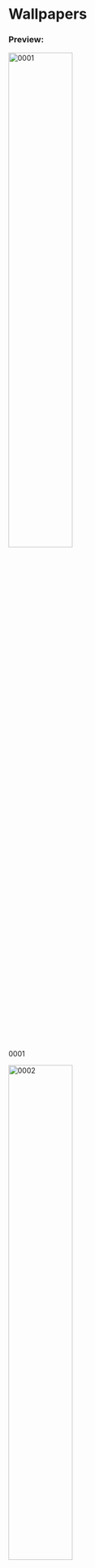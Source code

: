 # Wallpapers
### Preview:


<div text-align="center">
<img width="50%" src="https://raw.githubusercontent.com/perseus01/wallpapers/main/0001.jpg" alt="0001"> <p font-size="1.5em">0001</p>
<img width="50%" src="https://raw.githubusercontent.com/perseus01/wallpapers/main/0002.jpg" alt="0002"> <p font-size="1.5em">0002</p>
<img width="50%" src="https://raw.githubusercontent.com/perseus01/wallpapers/main/0003.jpg" alt="0003"> <p font-size="1.5em">0003</p>
<img width="50%" src="https://raw.githubusercontent.com/perseus01/wallpapers/main/0004.jpg" alt="0004"> <p font-size="1.5em">0004</p>
<img width="50%" src="https://raw.githubusercontent.com/perseus01/wallpapers/main/0005.jpg" alt="0005"> <p font-size="1.5em">0005</p>
<img width="50%" src="https://raw.githubusercontent.com/perseus01/wallpapers/main/0006.jpg" alt="0006"> <p font-size="1.5em">0006</p>
<img width="50%" src="https://raw.githubusercontent.com/perseus01/wallpapers/main/0007.jpg" alt="0007"> <p font-size="1.5em">0007</p>
<img width="50%" src="https://raw.githubusercontent.com/perseus01/wallpapers/main/0008.jpg" alt="0008"> <p font-size="1.5em">0008</p>
<img width="50%" src="https://raw.githubusercontent.com/perseus01/wallpapers/main/0009.jpg" alt="0009"> <p font-size="1.5em">0009</p>
<img width="50%" src="https://raw.githubusercontent.com/perseus01/wallpapers/main/0010.jpg" alt="0010"> <p font-size="1.5em">0010</p>
<img width="50%" src="https://raw.githubusercontent.com/perseus01/wallpapers/main/0011.jpg" alt="0011"> <p font-size="1.5em">0011</p>
<img width="50%" src="https://raw.githubusercontent.com/perseus01/wallpapers/main/0012.jpg" alt="0012"> <p font-size="1.5em">0012</p>
<img width="50%" src="https://raw.githubusercontent.com/perseus01/wallpapers/main/0013.jpg" alt="0013"> <p font-size="1.5em">0013</p>
<img width="50%" src="https://raw.githubusercontent.com/perseus01/wallpapers/main/0014.jpg" alt="0014"> <p font-size="1.5em">0014</p>
<img width="50%" src="https://raw.githubusercontent.com/perseus01/wallpapers/main/0015.jpg" alt="0015"> <p font-size="1.5em">0015</p>
<img width="50%" src="https://raw.githubusercontent.com/perseus01/wallpapers/main/0016.jpg" alt="0016"> <p font-size="1.5em">0016</p>
<img width="50%" src="https://raw.githubusercontent.com/perseus01/wallpapers/main/0017.jpg" alt="0017"> <p font-size="1.5em">0017</p>
<img width="50%" src="https://raw.githubusercontent.com/perseus01/wallpapers/main/0018.jpg" alt="0018"> <p font-size="1.5em">0018</p>
<img width="50%" src="https://raw.githubusercontent.com/perseus01/wallpapers/main/0019.jpg" alt="0019"> <p font-size="1.5em">0019</p>
<img width="50%" src="https://raw.githubusercontent.com/perseus01/wallpapers/main/0020.png" alt="0020"> <p font-size="1.5em">0020</p>
<img width="50%" src="https://raw.githubusercontent.com/perseus01/wallpapers/main/0021.jpg" alt="0021"> <p font-size="1.5em">0021</p>
<img width="50%" src="https://raw.githubusercontent.com/perseus01/wallpapers/main/0022.jpg" alt="0022"> <p font-size="1.5em">0022</p>
<img width="50%" src="https://raw.githubusercontent.com/perseus01/wallpapers/main/0023.png" alt="0023"> <p font-size="1.5em">0023</p>
<img width="50%" src="https://raw.githubusercontent.com/perseus01/wallpapers/main/0024.jpg" alt="0024"> <p font-size="1.5em">0024</p>
<img width="50%" src="https://raw.githubusercontent.com/perseus01/wallpapers/main/0025.jpg" alt="0025"> <p font-size="1.5em">0025</p>
<img width="50%" src="https://raw.githubusercontent.com/perseus01/wallpapers/main/0026.png" alt="0026"> <p font-size="1.5em">0026</p>
<img width="50%" src="https://raw.githubusercontent.com/perseus01/wallpapers/main/0027.jpg" alt="0027"> <p font-size="1.5em">0027</p>
<img width="50%" src="https://raw.githubusercontent.com/perseus01/wallpapers/main/0028.jpg" alt="0028"> <p font-size="1.5em">0028</p>
<img width="50%" src="https://raw.githubusercontent.com/perseus01/wallpapers/main/0029.jpg" alt="0029"> <p font-size="1.5em">0029</p>
<img width="50%" src="https://raw.githubusercontent.com/perseus01/wallpapers/main/0030.jpg" alt="0030"> <p font-size="1.5em">0030</p>
<img width="50%" src="https://raw.githubusercontent.com/perseus01/wallpapers/main/0031.jpg" alt="0031"> <p font-size="1.5em">0031</p>
<img width="50%" src="https://raw.githubusercontent.com/perseus01/wallpapers/main/0032.jpg" alt="0032"> <p font-size="1.5em">0032</p>
<img width="50%" src="https://raw.githubusercontent.com/perseus01/wallpapers/main/0033.png" alt="0033"> <p font-size="1.5em">0033</p>
<img width="50%" src="https://raw.githubusercontent.com/perseus01/wallpapers/main/0034.png" alt="0034"> <p font-size="1.5em">0034</p>
<img width="50%" src="https://raw.githubusercontent.com/perseus01/wallpapers/main/0035.jpg" alt="0035"> <p font-size="1.5em">0035</p>
<img width="50%" src="https://raw.githubusercontent.com/perseus01/wallpapers/main/0036.png" alt="0036"> <p font-size="1.5em">0036</p>
<img width="50%" src="https://raw.githubusercontent.com/perseus01/wallpapers/main/0037.jpg" alt="0037"> <p font-size="1.5em">0037</p>
<img width="50%" src="https://raw.githubusercontent.com/perseus01/wallpapers/main/0038.jpg" alt="0038"> <p font-size="1.5em">0038</p>
<img width="50%" src="https://raw.githubusercontent.com/perseus01/wallpapers/main/0039.jpg" alt="0039"> <p font-size="1.5em">0039</p>
<img width="50%" src="https://raw.githubusercontent.com/perseus01/wallpapers/main/0040.jpg" alt="0040"> <p font-size="1.5em">0040</p>
<img width="50%" src="https://raw.githubusercontent.com/perseus01/wallpapers/main/0041.jpg" alt="0041"> <p font-size="1.5em">0041</p>
<img width="50%" src="https://raw.githubusercontent.com/perseus01/wallpapers/main/0042.jpg" alt="0042"> <p font-size="1.5em">0042</p>
<img width="50%" src="https://raw.githubusercontent.com/perseus01/wallpapers/main/0043.jpg" alt="0043"> <p font-size="1.5em">0043</p>
<img width="50%" src="https://raw.githubusercontent.com/perseus01/wallpapers/main/0044.jpg" alt="0044"> <p font-size="1.5em">0044</p>
<img width="50%" src="https://raw.githubusercontent.com/perseus01/wallpapers/main/0045.jpg" alt="0045"> <p font-size="1.5em">0045</p>
<img width="50%" src="https://raw.githubusercontent.com/perseus01/wallpapers/main/0046.jpg" alt="0046"> <p font-size="1.5em">0046</p>
<img width="50%" src="https://raw.githubusercontent.com/perseus01/wallpapers/main/0047.jpg" alt="0047"> <p font-size="1.5em">0047</p>
<img width="50%" src="https://raw.githubusercontent.com/perseus01/wallpapers/main/0048.jpg" alt="0048"> <p font-size="1.5em">0048</p>
<img width="50%" src="https://raw.githubusercontent.com/perseus01/wallpapers/main/0049.jpg" alt="0049"> <p font-size="1.5em">0049</p>
<img width="50%" src="https://raw.githubusercontent.com/perseus01/wallpapers/main/0050.jpg" alt="0050"> <p font-size="1.5em">0050</p>
<img width="50%" src="https://raw.githubusercontent.com/perseus01/wallpapers/main/0051.png" alt="0051"> <p font-size="1.5em">0051</p>
<img width="50%" src="https://raw.githubusercontent.com/perseus01/wallpapers/main/0052.jpg" alt="0052"> <p font-size="1.5em">0052</p>
<img width="50%" src="https://raw.githubusercontent.com/perseus01/wallpapers/main/0053.jpg" alt="0053"> <p font-size="1.5em">0053</p>
<img width="50%" src="https://raw.githubusercontent.com/perseus01/wallpapers/main/0054.jpg" alt="0054"> <p font-size="1.5em">0054</p>
<img width="50%" src="https://raw.githubusercontent.com/perseus01/wallpapers/main/0055.jpg" alt="0055"> <p font-size="1.5em">0055</p>
<img width="50%" src="https://raw.githubusercontent.com/perseus01/wallpapers/main/0056.png" alt="0056"> <p font-size="1.5em">0056</p>
<img width="50%" src="https://raw.githubusercontent.com/perseus01/wallpapers/main/0057.png" alt="0057"> <p font-size="1.5em">0057</p>
<img width="50%" src="https://raw.githubusercontent.com/perseus01/wallpapers/main/0058.png" alt="0058"> <p font-size="1.5em">0058</p>
<img width="50%" src="https://raw.githubusercontent.com/perseus01/wallpapers/main/0059.png" alt="0059"> <p font-size="1.5em">0059</p>
<img width="50%" src="https://raw.githubusercontent.com/perseus01/wallpapers/main/0060.jpg" alt="0060"> <p font-size="1.5em">0060</p>
<img width="50%" src="https://raw.githubusercontent.com/perseus01/wallpapers/main/0061.jpg" alt="0061"> <p font-size="1.5em">0061</p>
<img width="50%" src="https://raw.githubusercontent.com/perseus01/wallpapers/main/0062.png" alt="0062"> <p font-size="1.5em">0062</p>
<img width="50%" src="https://raw.githubusercontent.com/perseus01/wallpapers/main/0063.jpg" alt="0063"> <p font-size="1.5em">0063</p>
<img width="50%" src="https://raw.githubusercontent.com/perseus01/wallpapers/main/0064.png" alt="0064"> <p font-size="1.5em">0064</p>
<img width="50%" src="https://raw.githubusercontent.com/perseus01/wallpapers/main/0065.png" alt="0065"> <p font-size="1.5em">0065</p>
<img width="50%" src="https://raw.githubusercontent.com/perseus01/wallpapers/main/0066.jpeg" alt="0066"> <p font-size="1.5em">0066</p>
<img width="50%" src="https://raw.githubusercontent.com/perseus01/wallpapers/main/0067.png" alt="0067"> <p font-size="1.5em">0067</p>
<img width="50%" src="https://raw.githubusercontent.com/perseus01/wallpapers/main/0068.png" alt="0068"> <p font-size="1.5em">0068</p>
<img width="50%" src="https://raw.githubusercontent.com/perseus01/wallpapers/main/0069.png" alt="0069"> <p font-size="1.5em">0069</p>
<img width="50%" src="https://raw.githubusercontent.com/perseus01/wallpapers/main/0070.png" alt="0070"> <p font-size="1.5em">0070</p>
<img width="50%" src="https://raw.githubusercontent.com/perseus01/wallpapers/main/0071.png" alt="0071"> <p font-size="1.5em">0071</p>
<img width="50%" src="https://raw.githubusercontent.com/perseus01/wallpapers/main/0072.jpg" alt="0072"> <p font-size="1.5em">0072</p>
<img width="50%" src="https://raw.githubusercontent.com/perseus01/wallpapers/main/0073.png" alt="0073"> <p font-size="1.5em">0073</p>
<img width="50%" src="https://raw.githubusercontent.com/perseus01/wallpapers/main/0074.jpg" alt="0074"> <p font-size="1.5em">0074</p>
<img width="50%" src="https://raw.githubusercontent.com/perseus01/wallpapers/main/0075.jpg" alt="0075"> <p font-size="1.5em">0075</p>
<img width="50%" src="https://raw.githubusercontent.com/perseus01/wallpapers/main/0076.jpg" alt="0076"> <p font-size="1.5em">0076</p>
<img width="50%" src="https://raw.githubusercontent.com/perseus01/wallpapers/main/0077.jpg" alt="0077"> <p font-size="1.5em">0077</p>
<img width="50%" src="https://raw.githubusercontent.com/perseus01/wallpapers/main/0078.jpg" alt="0078"> <p font-size="1.5em">0078</p>
<img width="50%" src="https://raw.githubusercontent.com/perseus01/wallpapers/main/0079.jpg" alt="0079"> <p font-size="1.5em">0079</p>
</div>